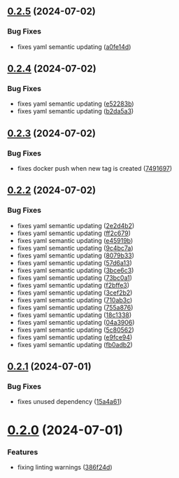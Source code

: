 ## [0.2.5](https://github.com/evanmcpheron/sprint-planner/compare/v0.2.4...v0.2.5) (2024-07-02)


### Bug Fixes

* fixes yaml semantic updating ([a0fe14d](https://github.com/evanmcpheron/sprint-planner/commit/a0fe14d7ccfd6d5aafce32b6d8e665f4d4c20fb6))

## [0.2.4](https://github.com/evanmcpheron/sprint-planner/compare/v0.2.3...v0.2.4) (2024-07-02)


### Bug Fixes

* fixes yaml semantic updating ([e52283b](https://github.com/evanmcpheron/sprint-planner/commit/e52283bf6a564142a6ca05997f1bc19653c03754))
* fixes yaml semantic updating ([b2da5a3](https://github.com/evanmcpheron/sprint-planner/commit/b2da5a3f0d860774bf707962cadd2726245534cf))

## [0.2.3](https://github.com/evanmcpheron/sprint-planner/compare/v0.2.2...v0.2.3) (2024-07-02)


### Bug Fixes

* fixes docker push when new tag is created ([7491697](https://github.com/evanmcpheron/sprint-planner/commit/749169764b9f4511c52c0a2debfe052e17b99f9f))

## [0.2.2](https://github.com/evanmcpheron/sprint-planner/compare/v0.2.1...v0.2.2) (2024-07-02)


### Bug Fixes

* fixes yaml semantic updating ([2e2d4b2](https://github.com/evanmcpheron/sprint-planner/commit/2e2d4b2b9c5f430848d56567ec2de75b117af0fe))
* fixes yaml semantic updating ([ff2c679](https://github.com/evanmcpheron/sprint-planner/commit/ff2c679578acedd7fa51083a2de49269ad8515bf))
* fixes yaml semantic updating ([e45919b](https://github.com/evanmcpheron/sprint-planner/commit/e45919b0071d37705edbc5a3c5281a9d6f9c8363))
* fixes yaml semantic updating ([9c4bc7a](https://github.com/evanmcpheron/sprint-planner/commit/9c4bc7a3084a752091ca163ee9a6841d9b0d2bfd))
* fixes yaml semantic updating ([8079b33](https://github.com/evanmcpheron/sprint-planner/commit/8079b33724f837393771cf7d61de351b40b5c7a2))
* fixes yaml semantic updating ([57d6a13](https://github.com/evanmcpheron/sprint-planner/commit/57d6a13b270c0156722a7119adc40894b56139d0))
* fixes yaml semantic updating ([3bce6c3](https://github.com/evanmcpheron/sprint-planner/commit/3bce6c399c7f80f7ba6dbf814a7e050f749b7370))
* fixes yaml semantic updating ([73bc0a1](https://github.com/evanmcpheron/sprint-planner/commit/73bc0a1ce90bd6389ee42e060e3bd83f0cf30aa0))
* fixes yaml semantic updating ([f2bffe3](https://github.com/evanmcpheron/sprint-planner/commit/f2bffe390c31e70bea18ab735f1f7291d96d6dbd))
* fixes yaml semantic updating ([3cef2b2](https://github.com/evanmcpheron/sprint-planner/commit/3cef2b2a19d9d6094d5e4d5b3da2cbd84a406f2a))
* fixes yaml semantic updating ([710ab3c](https://github.com/evanmcpheron/sprint-planner/commit/710ab3c1fa0c95066e114a8dd5d406f08e29c45c))
* fixes yaml semantic updating ([755a876](https://github.com/evanmcpheron/sprint-planner/commit/755a8765263df91275f2cd8ff4046f54ef8116a9))
* fixes yaml semantic updating ([18c1338](https://github.com/evanmcpheron/sprint-planner/commit/18c13389a1a1d21fb129e2565c2753ed5b52793b))
* fixes yaml semantic updating ([04a3906](https://github.com/evanmcpheron/sprint-planner/commit/04a3906d26e46e6e2930c21cdb7c6f909343092f))
* fixes yaml semantic updating ([5c80562](https://github.com/evanmcpheron/sprint-planner/commit/5c8056241bdc8cdfe9a1d5591796d928abd2313c))
* fixes yaml semantic updating ([e9fce94](https://github.com/evanmcpheron/sprint-planner/commit/e9fce9407290cb33dc0516e7d7da6dd2f465f17f))
* fixes yaml semantic updating ([fb0adb2](https://github.com/evanmcpheron/sprint-planner/commit/fb0adb2d0306ea5b6c8d19279eb12a4b298d13e5))

## [0.2.1](https://github.com/evanmcpheron/sprint-planner/compare/v0.2.0...v0.2.1) (2024-07-01)


### Bug Fixes

* fixes unused dependency ([15a4a61](https://github.com/evanmcpheron/sprint-planner/commit/15a4a617523bdc37d1f2ce35eff92b694ac9ddb0))

# [0.2.0](https://github.com/evanmcpheron/sprint-planner/compare/v0.1.0...v0.2.0) (2024-07-01)


### Features

* fixing linting warnings ([386f24d](https://github.com/evanmcpheron/sprint-planner/commit/386f24df18baa098afa79652d31903f674fe62af))
